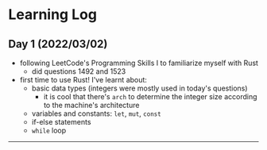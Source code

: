 # Learning Log

## Day 1 (2022/03/02)

- following LeetCode's Programming Skills I to familiarize myself with Rust
  - did questions 1492 and 1523
- first time to use Rust! I've learnt about:
  - basic data types (integers were mostly used in today's questions)
    - it is cool that there's `arch` to determine the integer size according to the machine's architecture
  - variables and constants: `let`, `mut`, `const`
  - if-else statements
  - `while` loop

---
